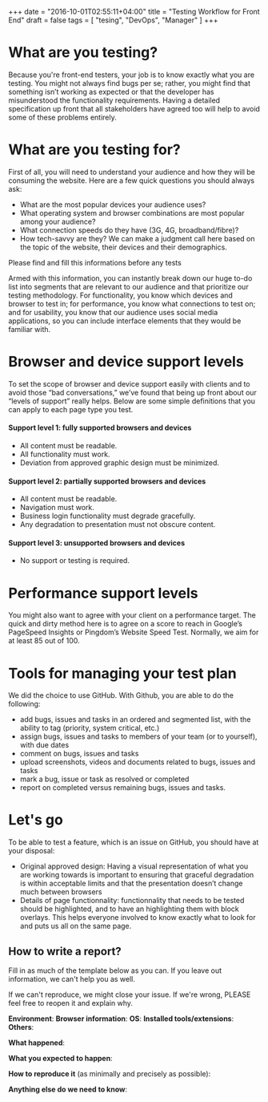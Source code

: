 +++
date = "2016-10-01T02:55:11+04:00"
title = "Testing Workflow for Front End"
draft = false
tags = [ "tesing", "DevOps", "Manager" ]
+++

# What are you testing?

Because you're front-end testers, your job is to know exactly what you are testing. You might not always find bugs per se; rather, you might find that something isn’t working as expected or that the developer has misunderstood the functionality requirements. Having a detailed specification up front that all stakeholders have agreed too will help to avoid some of these problems entirely.

# What are you testing for?

First of all, you will need to understand your audience and how they will be consuming the website. Here are a few quick questions you should always ask:

* What are the most popular devices your audience uses?
* What operating system and browser combinations are most popular among your audience?
* What connection speeds do they have (3G, 4G, broadband/fibre)?
* How tech-savvy are they? We can make a judgment call here based on the topic of the website, their devices and their demographics.

Please find and fill this informations before any tests

Armed with this information, you can instantly break down our huge to-do list into segments that are relevant to our audience and that prioritize our testing methodology. For functionality, you know which devices and browser to test in; for performance, you know what connections to test on; and for usability, you know that our audience uses social media applications, so you can include interface elements that they would be familiar with.

# Browser and device support levels

To set the scope of browser and device support easily with clients and to avoid those “bad conversations,” we’ve found that being up front about our “levels of support” really helps. Below are some simple definitions that you can apply to each page type you test.

#### Support level 1: fully supported browsers and devices

* All content must be readable.
* All functionality must work.
* Deviation from approved graphic design must be minimized.

#### Support level 2: partially supported browsers and devices

* All content must be readable.
* Navigation must work.
* Business login functionality must degrade gracefully.
* Any degradation to presentation must not obscure content.

#### Support level 3: unsupported browsers and devices

* No support or testing is required.

# Performance support levels

You might also want to agree with your client on a performance target. The quick and dirty method here is to agree on a score to reach in Google’s PageSpeed Insights or Pingdom’s Website Speed Test. Normally, we aim for at least 85 out of 100.

# Tools for managing your test plan

We did the choice to use GitHub. With Github, you are able to do the following:

* add bugs, issues and tasks in an ordered and segmented list, with the ability to tag (priority, system critical, etc.)
* assign bugs, issues and tasks to members of your team (or to yourself), with due dates
* comment on bugs, issues and tasks
* upload screenshots, videos and documents related to bugs, issues and tasks
* mark a bug, issue or task as resolved or completed
* report on completed versus remaining bugs, issues and tasks.

# Let's go

To be able to test a feature, which is an issue on GitHub, you should have at your disposal:

* Original approved design: Having a visual representation of what you are working towards is important to ensuring that graceful degradation is within acceptable limits and that the presentation doesn’t change much between browsers
* Details of page functionnality: functionnality that needs to be tested should be highlighted, and to have an highlighting them with block overlays. This helps everyone involved to know exactly what to look for and puts us all on the same page.


## How to write a report?


Fill in as much of the template below as you can.  If you leave out information, we can't help you as well.

If we can't reproduce, we might close your issue.  If we're wrong, PLEASE feel free to reopen it and
explain why.


**Environment**:
**Browser information**:
**OS**:
**Installed tools/extensions**:
**Others**:


**What happened**:


**What you expected to happen**:


**How to reproduce it** (as minimally and precisely as possible):


**Anything else do we need to know**:

